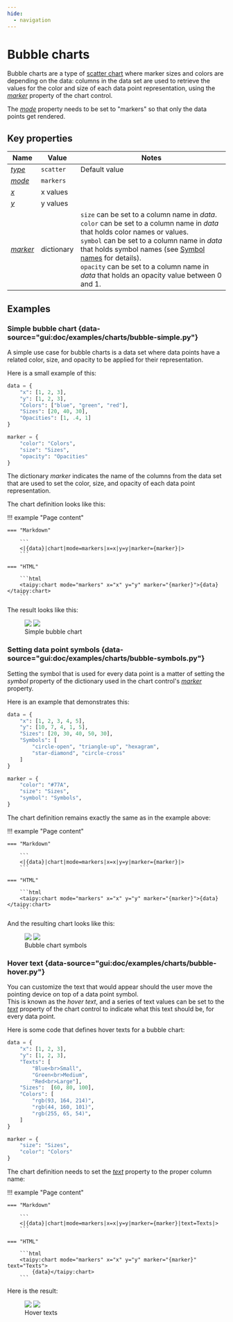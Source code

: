 ```yaml
---
hide:
  - navigation
---
```


# Bubble charts

Bubble charts are a type of [scatter chart](scatter.md) where marker sizes and colors are depending
on the data: columns in the data set are used to retrieve the values for the color and size of each
data point representation, using the [*marker*](../chart.md#p-marker) property of the chart control.

The [*mode*](../chart.md#p-mode) property needs to be set to "markers" so that only
the data points get rendered.

## Key properties

| Name            | Value           | Notes   |
| --------------- | ------------------------- | ------------------ |
| [*type*](../chart.md#p-type)      | `scatter`          | Default value  |
| [*mode*](../chart.md#p-mode)      | `markers`          |  |
| [*x*](../chart.md#p-x)            | x values           |  |
| [*y*](../chart.md#p-y)            | y values           |  |
| [*marker*](../chart.md#p-marker)  | dictionary  | `size` can be set to a column name in *data*.<br/>`color` can be set to a column name in *data* that holds color names or values.<br/>`symbol` can be set to a column name in *data* that holds symbol names (see [Symbol names](https://plotly.com/javascript/reference/scatter/#scatter-marker-symbol) for details).<br/>`opacity` can be set to a column name in *data* that holds an opacity value between 0 and 1.  |

## Examples

### Simple bubble chart {data-source="gui:doc/examples/charts/bubble-simple.py"}

A simple use case for bubble charts is a data set where data points have a related color,
size, and opacity to be applied for their representation.

Here is a small example of this:
```py
data = {
    "x": [1, 2, 3],
    "y": [1, 2, 3],
    "Colors": ["blue", "green", "red"],
    "Sizes": [20, 40, 30],
    "Opacities": [1, .4, 1]
}

marker = {
    "color": "Colors",
    "size": "Sizes",
    "opacity": "Opacities"
}
```

The dictionary *marker* indicates the name of the columns from the data set that
are used to set the color, size, and opacity of each data point representation.

The chart definition looks like this:

!!! example "Page content"

    === "Markdown"

        ```
        <|{data}|chart|mode=markers|x=x|y=y|marker={marker}|>
        ```
  
    === "HTML"

        ```html
        <taipy:chart mode="markers" x="x" y="y" marker="{marker}">{data}</taipy:chart>
        ```

The result looks like this:

<figure>
    <img src="../bubble-simple-d.png" class="visible-dark" />
    <img src="../bubble-simple-l.png" class="visible-light"/>
    <figcaption>Simple bubble chart</figcaption>
</figure>

### Setting data point symbols {data-source="gui:doc/examples/charts/bubble-symbols.py"}

Setting the symbol that is used for every data point is a matter of setting
the *symbol* property of the dictionary used in the chart control's
[*marker*](../chart.md#p-marker) property.

Here is an example that demonstrates this:
```py
data = {
    "x": [1, 2, 3, 4, 5],
    "y": [10, 7, 4, 1, 5],
    "Sizes": [20, 30, 40, 50, 30],
    "Symbols": [
        "circle-open", "triangle-up", "hexagram",
        "star-diamond", "circle-cross"
    ]
}

marker = {
    "color": "#77A",
    "size": "Sizes",
    "symbol": "Symbols",
}
```

The chart definition remains exactly the same as in the example above:

!!! example "Page content"

    === "Markdown"

        ```
        <|{data}|chart|mode=markers|x=x|y=y|marker={marker}|>
        ```
  
    === "HTML"

        ```html
        <taipy:chart mode="markers" x="x" y="y" marker="{marker}">{data}</taipy:chart>
        ```

And the resulting chart looks like this:

<figure>
    <img src="../bubble-symbols-d.png" class="visible-dark" />
    <img src="../bubble-symbols-l.png" class="visible-light"/>
    <figcaption>Bubble chart symbols</figcaption>
</figure>

### Hover text {data-source="gui:doc/examples/charts/bubble-hover.py"}

You can customize the text that would appear should the user move the pointing
device on top of a data point symbol.<br/>
This is known as the *hover text*, and a series of text values can be set
to the [*text*](../chart.md#p-text) property of the chart control to indicate
what this text should be, for every data point.

Here is some code that defines hover texts for a bubble chart:
```py
data = {
    "x": [1, 2, 3],
    "y": [1, 2, 3],
    "Texts": [
        "Blue<br>Small",
        "Green<br>Medium",
        "Red<br>Large"],
    "Sizes":  [60, 80, 100],
    "Colors": [
        "rgb(93, 164, 214)",
        "rgb(44, 160, 101)",
        "rgb(255, 65, 54)",
    ]
}

marker = {
    "size": "Sizes",
    "color": "Colors"
}
```

The chart definition needs to set the [*text*](../chart.md#p-text) property to the
proper column name:

!!! example "Page content"

    === "Markdown"

        ```
        <|{data}|chart|mode=markers|x=x|y=y|marker={marker}|text=Texts|>
        ```
  
    === "HTML"

        ```html
        <taipy:chart mode="markers" x="x" y="y" marker="{marker}" text="Texts">
            {data}</taipy:chart>
        ```

Here is the result:

<figure>
    <img src="../bubble-hover-d.png" class="visible-dark" />
    <img src="../bubble-hover-l.png" class="visible-light"/>
    <figcaption>Hover texts</figcaption>
</figure>
